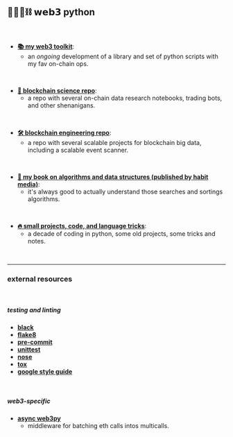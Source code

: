 ## 🥷🏻🐍⛓️ 𝘄𝗲𝗯𝟯 python 

<br>


* [**📚 my web3 toolkit**](web3-toolkit):
    - an *ongoing* development of a library and set of python scripts with my fav on-chain ops.

<br>

* [**🔬 blockchain science repo**](https://github.com/go-outside-labs/blockchain-science):
    - a repo with several on-chain data research notebooks, trading bots, and other shenanigans.
    
<br>

* [**🛠 blockchain engineering repo**](https://github.com/go-outside-labs/blockchain-data-engineering):
    - a repo with several scalable projects for blockchain big data, including a scalable event scanner.


<br>

* [**🧮 my book on algorithms and data structures (published by habit media)**](https://github.com/go-outside-labs/algorithms-book-py):
    - it's always good to actually understand those searches and sortings algorithms.
    


<br>

* [**🔥 small projects, code, and language tricks**](web2-projects):
    - a decade of coding in python, some old projects, some tricks and notes.

<br>


----

### external resources

<br>


##### testing and linting

* **[black](https://github.com/psf/black)**
* **[flake8 ](https://flake8.pycqa.org/en/latest/)**
* **[pre-commit](https://pre-commit.com/)**
* **[unittest](https://docs.python.org/3/library/unittest.html)**
* **[nose](https://nose.readthedocs.io/en/latest/)**
* **[tox](https://tox.wiki/en/latest/)**
* **[google style guide](https://google.github.io/styleguide/pyguide.html)**

<br>

##### web3-specific

* **[async web3py](https://github.com/BobTheBuidler/dank_mids)**
    - middleware for batching eth calls intos multicalls.

